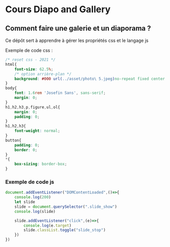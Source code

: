 # Cours Diapo and Gallery
## Comment faire une galerie et un diaporama ?
Ce dépôt sert à apprendre à gérer les propriétés css et le langage js

Exemple de code css : 
```css
/* reset css - 2021 */
html{
    font-size: 62.5%;
    /* option arrière-plan */
    background: #000 url(../asset/photo\ 5.jpeg)no-repeat fixed center center / cover;
}
body{
    font: 1.6rem 'Josefin Sans', sans-serif;
    margin: 0;
}
h1,h2,h3,p,figure,ul,ol{
    margin: 0;
    padding: 0;
}
h1,h2,h3{
    font-weight: normal;
}
button{
    padding: 0;
    border: 0;
}
*{
    box-sizing: border-box;
}
```

### Exemple de code js
```js
document.addEventListener("DOMContentLoaded",()=>{
    console.log(200)
    let slide
    slide = document.querySelector(".slide_show")
    console.log(slide)

    slide.addEventListener("click",(e)=>{
        console.log(e.target)
        slide.classList.toggle("slide_stop")
    })
})
```
